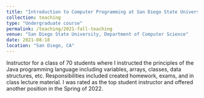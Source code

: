 ```yaml
---
title: "Introduction to Computer Programming at San Diego State University - Fall 2021"
collection: teaching
type: "Undergraduate course"
permalink: /teaching/2021-fall-teaching
venue: "San Diego State University, Department of Computer Science"
date: 2021-08-18
location: "San Diego, CA"
---
```


Instructor for a class of 70 students where I instructed the principles of the Java programming language including variables, arrays, classes, data structures, etc. 
Responsibilities included created homework, exams, and in class lecture material. I was rated as the top student instructor and offered another position in the Spring of 2022.
